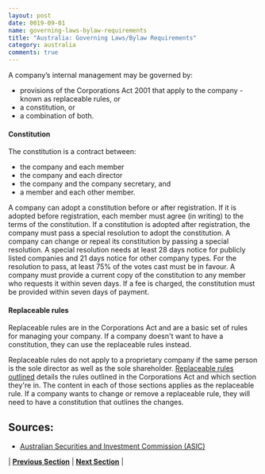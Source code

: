 ```yaml
---
layout: post
date: 0019-09-01
name: governing-laws-bylaw-requirements
title: "Australia: Governing Laws/Bylaw Requirements"
category: australia
comments: true
---
```


A company’s internal management may be governed by:
- provisions of the Corporations Act 2001 that apply to the company - known as replaceable rules, or
- a constitution, or
- a combination of both.

#### Constitution
The constitution is a contract between:

- the company and each member
- the company and each director
- the company and the company secretary, and
- a member and each other member.

A company can adopt a constitution before or after registration. If it is adopted before registration, each member must agree (in writing) to the terms of the constitution. If a constitution is adopted after registration, the company must pass a special resolution to adopt the constitution.
A company can change or repeal its constitution by passing a special resolution. A special resolution needs at least 28 days notice for publicly listed companies and 21 days notice for other company types. For the resolution to pass, at least 75% of the votes cast must be in favour.
A company must provide a current copy of the constitution to any member who requests it within seven days. If a fee is charged, the constitution must be provided within seven days of payment.

#### Replaceable rules

Replaceable rules are in the Corporations Act and are a basic set of rules for managing your company. If a company doesn't want to have a constitution, they can use the replaceable rules instead.

Replaceable rules do not apply to a proprietary company if the same person is the sole director as well as the sole shareholder.
[Replaceable rules outlined](asic.gov.au/for-business/registering-a-company/steps-to-register-a-company/constitution-and-replaceable-rules/replaceable-rules-outlined/) details the rules outlined in the Corporations Act and which section they're in. The content in each of those sections applies as the replaceable rule. 
If a company wants to change or remove a replaceable rule, they will need to have a constitution that outlines the changes.

Sources:
---
- [Australian Securities and Investment Commission (ASIC)](http://asic.gov.au/for-business/registering-a-company/steps-to-register-a-company/constitution-and-replaceable-rules/) 


| **[Previous Section]( https://neo-project.github.io/global-blockchain-compliance-hub//australia/australia-tax-and-auditing-requirements.html)** | **[Next Section]( https://neo-project.github.io/global-blockchain-compliance-hub//australia/australia-laws-token-sales.html)** |
